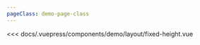 ```yaml
---
pageClass: demo-page-class
---
```


<!-- markdownlint-disable MD033 -->
<client-only>
<demo-box codesandbox="https://codesandbox.io/s/5l291wqlx?module=%2Fsrc%2FApp.vue&view=preview">
<div slot="demo">

  <demo-layout-fixed-height />

</div>

<div slot="code">

<<< docs/.vuepress/components/demo/layout/fixed-height.vue

</div>

</demo-box>
</client-only>
<!-- markdownlint-enable MD033 -->
